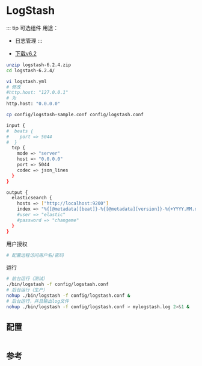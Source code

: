 # LogStash

::: tip
可选组件
用途：

* 日志管理
:::

<!-- * [下载](https://www.elastic.co/downloads/logstash) -->
* [下载v6.2](https://www.elastic.co/cn/downloads/past-releases/logstash-6-2-4)

```bash
unzip logstash-6.2.4.zip
cd logstash-6.2.4/
```

```bash
vi logstash.yml
# 修改
#http.host: "127.0.0.1"
# 为
http.host: "0.0.0.0"
```

```bash
cp config/logstash-sample.conf config/logstash.conf
```

```bash
input {
#  beats {
#    port => 5044
#  }
  tcp {
    mode => "server"
    host => "0.0.0.0"
    port => 5044
    codec => json_lines
  }
}

output {
  elasticsearch {
    hosts => ["http://localhost:9200"]
    index => "%{[@metadata][beat]}-%{[@metadata][version]}-%{+YYYY.MM.dd}"
    #user => "elastic"
    #password => "changeme"
  }
}
```

用户授权

```bash
# 配置远程访问用户名/密码
```

运行

```bash
# 前台运行（测试）
./bin/logstash -f config/logstash.conf
# 后台运行（生产）
nohup ./bin/logstash -f config/logstash.conf &
# 后台运行，并且输出log文件
nohup ./bin/logstash -f config/logstash.conf > mylogstash.log 2>&1 &
```

## 配置

```bash
```

## 参考
